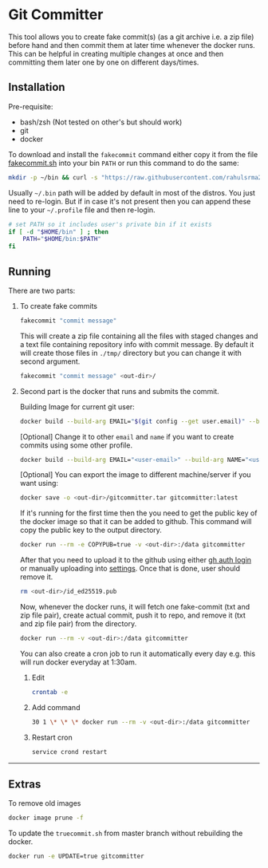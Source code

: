 # Git Committer

This tool allows you to create fake commit(s) (as a git archive i.e. a zip file) before hand and then commit them at later time whenever the docker runs. This can be helpful in creating multiple changes at once and then committing them later one by one on different days/times.

## Installation

Pre-requisite:

- bash/zsh (Not tested on other's but should work)
- git
- docker

To download and install the `fakecommit` command either copy it from the file [fakecommit.sh](fakecommit.sh) into your bin `PATH` or run this command to do the same:

```sh
mkdir -p ~/bin && curl -s "https://raw.githubusercontent.com/rahulsrma26/dockers/gitcommitter/fakecommit.sh" > ~/bin/fakecommit && chmod ugo+x ~/bin/fakecommit
```

Usually `~/.bin` path will be added by default in most of the distros. You just need to re-login. But if in case it's not present then you can append these line to your `~/.profile` file and then re-login.

```sh
# set PATH so it includes user's private bin if it exists
if [ -d "$HOME/bin" ] ; then
    PATH="$HOME/bin:$PATH"
fi
```

## Running

There are two parts:

1. To create fake commits

   ```sh
   fakecommit "commit message"
   ```

   This will create a zip file containing all the files with staged changes and a text file containing repository info with commit message. By default it will create those files in `./tmp/` directory but you can change it with second argument.

   ```sh
   fakecommit "commit message" <out-dir>/
   ```

2. Second part is the docker that runs and submits the commit.

   Building Image for current git user:

   ```sh
   docker build --build-arg EMAIL="$(git config --get user.email)" --build-arg NAME="$(git config --get user.name)" -t gitcommitter:latest .
   ```

   [Optional] Change it to other `email` and `name` if you want to create commits using some other profile.

   ```sh
   docker build --build-arg EMAIL="<user-email>" --build-arg NAME="<user-name>" -t gitcommitter:latest .
   ```

   [Optional] You can export the image to different machine/server if you want using:

   ```sh
   docker save -o <out-dir>/gitcommitter.tar gitcommitter:latest
   ```

   If it's running for the first time then the you need to get the public key of the docker image so that it can be added to github. This command will copy the public key to the output directory.

   ```sh
   docker run --rm -e COPYPUB=true -v <out-dir>:/data gitcommitter
   ```

   After that you need to upload it to the github using either [gh auth login](https://docs.github.com/en/authentication/connecting-to-github-with-ssh/adding-a-new-ssh-key-to-your-github-account) or manually uploading into [settings](https://github.com/settings/keys). Once that is done, user should remove it.

   ```sh
   rm <out-dir>/id_ed25519.pub
   ```

   Now, whenever the docker runs, it will fetch one fake-commit (txt and zip file pair), create actual commit, push it to repo, and remove it (txt and zip file pair) from the directory.

   ```sh
   docker run --rm -v <out-dir>:/data gitcommitter
   ```

   You can also create a cron job to run it automatically every day e.g. this will run docker everyday at 1:30am.

   1. Edit
      ```sh
      crontab -e
      ```
   2. Add command
      ```sh
      30 1 \* \* \* docker run --rm -v <out-dir>:/data gitcommitter
      ```
   3. Restart cron
      ```sh
      service crond restart
      ```

---

## Extras

To remove old images

```sh
docker image prune -f
```

To update the `truecommit.sh` from master branch without rebuilding the docker.

```sh
docker run -e UPDATE=true gitcommitter
```
